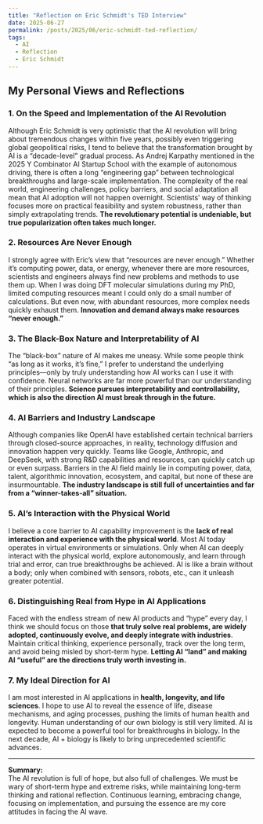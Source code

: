 ```yaml
---
title: "Reflection on Eric Schmidt's TED Interview"
date: 2025-06-27
permalink: /posts/2025/06/eric-schmidt-ted-reflection/
tags:
  - AI
  - Reflection
  - Eric Schmidt
---
```


## My Personal Views and Reflections

### 1. On the Speed and Implementation of the AI Revolution

Although Eric Schmidt is very optimistic that the AI revolution will bring about tremendous changes within five years, possibly even triggering global geopolitical risks, I tend to believe that the transformation brought by AI is a “decade-level” gradual process. As Andrej Karpathy mentioned in the 2025 Y Combinator AI Startup School with the example of autonomous driving, there is often a long “engineering gap” between technological breakthroughs and large-scale implementation. The complexity of the real world, engineering challenges, policy barriers, and social adaptation all mean that AI adoption will not happen overnight. Scientists’ way of thinking focuses more on practical feasibility and system robustness, rather than simply extrapolating trends. **The revolutionary potential is undeniable, but true popularization often takes much longer.**

### 2. Resources Are Never Enough

I strongly agree with Eric’s view that “resources are never enough.” Whether it’s computing power, data, or energy, whenever there are more resources, scientists and engineers always find new problems and methods to use them up. When I was doing DFT molecular simulations during my PhD, limited computing resources meant I could only do a small number of calculations. But even now, with abundant resources, more complex needs quickly exhaust them. **Innovation and demand always make resources “never enough.”**

### 3. The Black-Box Nature and Interpretability of AI

The “black-box” nature of AI makes me uneasy. While some people think “as long as it works, it’s fine,” I prefer to understand the underlying principles—only by truly understanding how AI works can I use it with confidence. Neural networks are far more powerful than our understanding of their principles. **Science pursues interpretability and controllability, which is also the direction AI must break through in the future.**

### 4. AI Barriers and Industry Landscape

Although companies like OpenAI have established certain technical barriers through closed-source approaches, in reality, technology diffusion and innovation happen very quickly. Teams like Google, Anthropic, and DeepSeek, with strong R&D capabilities and resources, can quickly catch up or even surpass. Barriers in the AI field mainly lie in computing power, data, talent, algorithmic innovation, ecosystem, and capital, but none of these are insurmountable. **The industry landscape is still full of uncertainties and far from a “winner-takes-all” situation.**

### 5. AI’s Interaction with the Physical World

I believe a core barrier to AI capability improvement is the **lack of real interaction and experience with the physical world**. Most AI today operates in virtual environments or simulations. Only when AI can deeply interact with the physical world, explore autonomously, and learn through trial and error, can true breakthroughs be achieved. AI is like a brain without a body; only when combined with sensors, robots, etc., can it unleash greater potential.

### 6. Distinguishing Real from Hype in AI Applications

Faced with the endless stream of new AI products and “hype” every day, I think we should focus on those **that truly solve real problems, are widely adopted, continuously evolve, and deeply integrate with industries**. Maintain critical thinking, experience personally, track over the long term, and avoid being misled by short-term hype. **Letting AI “land” and making AI “useful” are the directions truly worth investing in.**

### 7. My Ideal Direction for AI

I am most interested in AI applications in **health, longevity, and life sciences**. I hope to use AI to reveal the essence of life, disease mechanisms, and aging processes, pushing the limits of human health and longevity. Human understanding of our own biology is still very limited. AI is expected to become a powerful tool for breakthroughs in biology. In the next decade, AI + biology is likely to bring unprecedented scientific advances.

---

**Summary:**  
The AI revolution is full of hope, but also full of challenges. We must be wary of short-term hype and extreme risks, while maintaining long-term thinking and rational reflection. Continuous learning, embracing change, focusing on implementation, and pursuing the essence are my core attitudes in facing the AI wave.